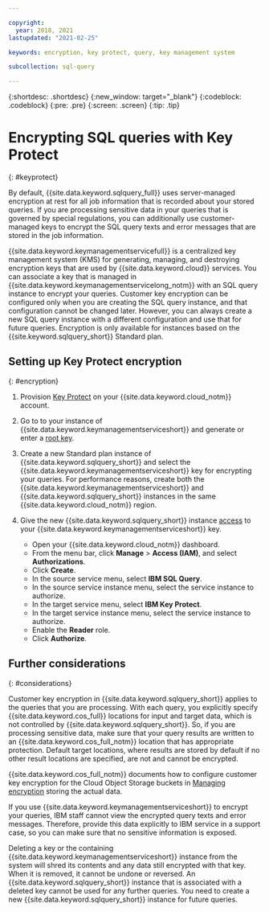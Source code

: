 ```yaml
---

copyright:
  year: 2018, 2021
lastupdated: "2021-02-25"

keywords: encryption, key protect, query, key management system

subcollection: sql-query

---
```


{:shortdesc: .shortdesc}
{:new_window: target="_blank"}
{:codeblock: .codeblock}
{:pre: .pre}
{:screen: .screen}
{:tip: .tip}


# Encrypting SQL queries with Key Protect
{: #keyprotect}

By default, {{site.data.keyword.sqlquery_full}} uses server-managed encryption at rest for all job information that is recorded about your stored queries. If you are processing sensitive data in your queries that is governed by special regulations, you can additionally use customer-managed keys to encrypt the SQL query texts and error messages that are stored in the job information.

{{site.data.keyword.keymanagementservicefull}} is a centralized key management system (KMS) for generating, managing, and destroying encryption keys that are used by {{site.data.keyword.cloud}} services. You can associate a key that is managed in {{site.data.keyword.keymanagementservicelong_notm}} with an SQL query instance to encrypt your queries. Customer key encryption can be configured only when you are creating the SQL query instance, and that configuration cannot be changed later. However, you can always create a new SQL query instance with a different configuration and use that for future queries. Encryption is only available for instances based on the {{site.keyword.sqlquery_short}} Standard plan.

## Setting up Key Protect encryption
{: #encryption}

1. Provision [Key Protect](/docs/services/key-protect?topic=key-protect-about) on your {{site.data.keyword.cloud_notm}} account.
2. Go to to your instance of {{site.data.keyword.keymanagementserviceshort}} and generate or enter a [root key](/docs/services/key-protect?topic=key-protect-getting-started-tutorial).
3. Create a new Standard plan instance of {{site.data.keyword.sqlquery_short}} and select the {{site.data.keyword.keymanagementserviceshort}} key for encrypting your queries.
For performance reasons, create both the {{site.data.keyword.keymanagementserviceshort}} and {{site.data.keyword.sqlquery_short}} instances in the same {{site.data.keyword.cloud_notm}} region.
4. Give the new {{site.data.keyword.sqlquery_short}} instance [access](/docs/account?topic=account-serviceauth) to your {{site.data.keyword.keymanagementserviceshort}} key.

    - Open your {{site.data.keyword.cloud_notm}} dashboard.
    - From the menu bar, click **Manage** > **Access (IAM)**, and select **Authorizations**.
    - Click **Create**.
    - In the source service menu, select **IBM SQL Query**.
    - In the source service instance menu, select the service instance to authorize.
    - In the target service menu, select **IBM Key Protect**.
    - In the target service instance menu, select the service instance to authorize.
    - Enable the **Reader** role.
    - Click **Authorize**.

## Further considerations
{: #considerations}

Customer key encryption in {{site.data.keyword.sqlquery_short}} applies to the queries that you are processing.
With each query, you explicitly specify {{site.data.keyword.cos_full}} locations for input and target data, which is not controlled by {{site.data.keyword.sqlquery_short}}.
So, if you are processing sensitive data, make sure that your query results are written to an {{site.data.keyword.cos_full_notm}} location that has appropriate protection. Default target locations, where results are stored by default if no other result locations are specified, are not and cannot be encrypted.

{{site.data.keyword.cos_full_notm}} documents how to configure customer key encryption for the Cloud Object Storage buckets in [Managing encryption](https://cloud.ibm.com/docs/cloud-object-storage?topic=cloud-object-storage-encryption)
storing the actual data.

If you use {{site.data.keyword.keymanagementserviceshort}} to encrypt your queries, IBM staff cannot view the encrypted query texts and error messages. Therefore, provide this data explicitly to IBM service in a support case, so you can make sure that no sensitive information is exposed.

Deleting a key or the containing {{site.data.keyword.keymanagementserviceshort}} instance from the system will shred its contents and any data still encrypted with that key. When it is removed, it cannot be undone or reversed. An {{site.data.keyword.sqlquery_short}} instance that is associated with a deleted key cannot be used for any further queries. You need to create a new {{site.data.keyword.sqlquery_short}} instance for future queries.
